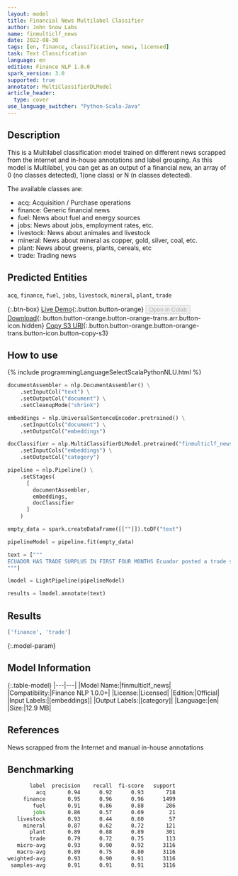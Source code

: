 ```yaml
---
layout: model
title: Financial News Multilabel Classifier
author: John Snow Labs
name: finmulticlf_news
date: 2022-08-30
tags: [en, finance, classification, news, licensed]
task: Text Classification
language: en
edition: Finance NLP 1.0.0
spark_version: 3.0
supported: true
annotator: MultiClassifierDLModel
article_header:
  type: cover
use_language_switcher: "Python-Scala-Java"
---
```


## Description

This is a Multilabel classification model trained on different news scrapped from the internet and in-house annotations and label grouping. As this model is Multilabel, you can get as an output of a financial new, an array of 0 (no classes detected), 1(one class) or N (n classes detected).

The available classes are:

- acq: Acquisition / Purchase operations
- finance: Generic financial news
- fuel: News about fuel and energy sources
- jobs: News about jobs, employment rates, etc.
- livestock: News about animales and livestock
- mineral: News about mineral as copper, gold, silver, coal, etc.
- plant: News about greens, plants, cereals, etc
- trade: Trading news

## Predicted Entities

`acq`, `finance`, `fuel`, `jobs`, `livestock`, `mineral`, `plant`, `trade`

{:.btn-box}
[Live Demo](https://demo.johnsnowlabs.com/finance/CLASSIFICATION_MULTILABEL/){:.button.button-orange}
<button class="button button-orange" disabled>Open in Colab</button>
[Download](https://s3.amazonaws.com/auxdata.johnsnowlabs.com/finance/models/finmulticlf_news_en_1.0.0_3.2_1661857631377.zip){:.button.button-orange.button-orange-trans.arr.button-icon.hidden}
[Copy S3 URI](s3://auxdata.johnsnowlabs.com/finance/models/finmulticlf_news_en_1.0.0_3.2_1661857631377.zip){:.button.button-orange.button-orange-trans.button-icon.button-copy-s3}

## How to use



<div class="tabs-box" markdown="1">
{% include programmingLanguageSelectScalaPythonNLU.html %}

```python
documentAssembler = nlp.DocumentAssembler() \
    .setInputCol("text") \
    .setOutputCol("document") \
    .setCleanupMode("shrink")

embeddings = nlp.UniversalSentenceEncoder.pretrained() \
    .setInputCols("document") \
    .setOutputCol("embeddings")

docClassifier = nlp.MultiClassifierDLModel.pretrained("finmulticlf_news", "en","finance/models")\
    .setInputCols("embeddings") \
    .setOutputCol("category")

pipeline = nlp.Pipeline() \
    .setStages(
      [
        documentAssembler,
        embeddings,
        docClassifier
      ]
    )

empty_data = spark.createDataFrame([[""]]).toDF("text")

pipelineModel = pipeline.fit(empty_data)

text = ["""
ECUADOR HAS TRADE SURPLUS IN FIRST FOUR MONTHS Ecuador posted a trade surplus of 10.6 mln dlrs in the first four months of 1987 compared with a surplus of 271.7 mln in the same period in 1986, the central bank of Ecuador said in its latest monthly report. Ecuador suspended sales of crude oil, its principal export product, in March after an earthquake destroyed part of its oil-producing infrastructure. Exports in the first four months of 1987 were around 639 mln dlrs and imports 628.3 mln, compared with 771 mln and 500 mln respectively in the same period last year. Exports of crude and products in the first four months were around 256.1 mln dlrs, compared with 403.3 mln in the same period in 1986. The central bank said that between January and May Ecuador sold 16.1 mln barrels of crude and 2.3 mln barrels of products, compared with 32 mln and 2.7 mln respectively in the same period last year. Ecuador's international reserves at the end of May were around 120.9 mln dlrs, compared with 118.6 mln at the end of April and 141.3 mln at the end of May 1986, the central bank said. gold reserves were 165.7 mln dlrs at the end of May compared with 124.3 mln at the end of April.
"""]

lmodel = LightPipeline(pipelineModel)

results = lmodel.annotate(text)

```

</div>

## Results

```bash
['finance', 'trade']
```

{:.model-param}
## Model Information

{:.table-model}
|---|---|
|Model Name:|finmulticlf_news|
|Compatibility:|Finance NLP 1.0.0+|
|License:|Licensed|
|Edition:|Official|
|Input Labels:|[embeddings]|
|Output Labels:|[category]|
|Language:|en|
|Size:|12.9 MB|

## References

News scrapped from the Internet and manual in-house annotations

## Benchmarking

```bash
       label  precision    recall  f1-score   support
         acq       0.94      0.92      0.93       718
     finance       0.95      0.96      0.96      1499
        fuel       0.91      0.86      0.88       286
        jobs       0.86      0.57      0.69        21
   livestock       0.93      0.44      0.60        57
     mineral       0.87      0.62      0.72       121
       plant       0.89      0.88      0.89       301
       trade       0.79      0.72      0.75       113
   micro-avg       0.93      0.90      0.92      3116
   macro-avg       0.89      0.75      0.80      3116
weighted-avg       0.93      0.90      0.91      3116
 samples-avg       0.91      0.91      0.91      3116
```
